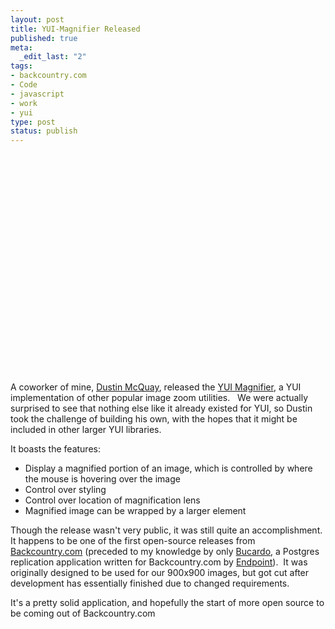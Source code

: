 ```yaml
--- 
layout: post
title: YUI-Magnifier Released
published: true
meta: 
  _edit_last: "2"
tags: 
- backcountry.com
- Code
- javascript
- work
- yui
type: post
status: publish
---
```

<object classid="clsid:d27cdb6e-ae6d-11cf-96b8-444553540000" width="425" height="350" codebase="http://download.macromedia.com/pub/shockwave/cabs/flash/swflash.cab#version=6,0,40,0"><param name="src" value="http://www.youtube.com/v/WRok8vencqE" /><embed type="application/x-shockwave-flash" width="425" height="350" src="http://www.youtube.com/v/WRok8vencqE"></embed></object>

A coworker of mine, <a href="http://www.linkedin.com/in/dustinmcquay">Dustin McQuay</a>, released the <a href="http://github.com/dmcquay/YUI-Magnifier" target="_blank">YUI Magnifier</a>, a YUI implementation of other popular image zoom utilities.   We were actually surprised to see that nothing else like it already existed for YUI, so Dustin took the challenge of building his own, with the hopes that it might be included in other larger YUI libraries.

It boasts the features:
<ul>
	<li> Display a magnified portion of an image, which is controlled by where the mouse is hovering over the image</li>
	<li>Control over styling</li>
	<li>Control over location of magnification lens</li>
	<li>Magnified image can be wrapped by a larger element</li>
</ul>
Though the release wasn't very public, it was still quite an accomplishment. It happens to be one of the first open-source releases from <a href="http://www.backcountry.com/">Backcountry.com</a> (preceded to my knowledge by only <a href="http://bucardo.org/">Bucardo</a>, a Postgres replication application written for Backcountry.com by <a href="http://www.endpoint.com/" target="_blank">Endpoint</a>).  It was originally designed to be used for our 900x900 images, but got cut after development has essentially finished due to changed requirements.

It's a pretty solid application, and hopefully the start of more open source to be coming out of Backcountry.com
